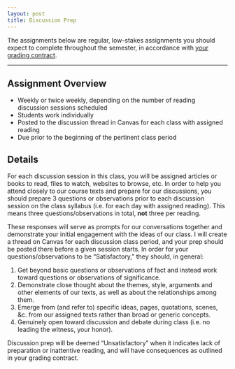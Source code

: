 ```yaml
---
layout: post
title: Discussion Prep
---
```


The assignments below are regular, low-stakes assignments you should expect to complete throughout the semester, in accordance with [your grading contract](syllabus/assessment). 

---

## Assignment Overview

+ Weekly or twice weekly, depending on the number of reading discussion sessions scheduled
+ Students work individually
+ Posted to the discussion thread in Canvas for each class with assigned reading
+ Due prior to the beginning of the pertinent class period

## Details

For each discussion session in this class, you will be assigned articles or books to read, files to watch, websites to browse, etc. In order to help you attend closely to our course texts and prepare for our discussions, you should prepare 3 questions or observations prior to each discussion session on the class syllabus (i.e. for each day with assigned reading). This means three questions/observations in total, **not** three per reading.

These responses will serve as prompts for our conversations together and demonstrate your initial engagement with the ideas of our class. I will create a thread on Canvas for each discussion class period, and your prep should be posted there before a given session starts. In order for your questions/observations to be “Satisfactory,” they should, in general:

1.  Get beyond basic questions or observations of fact and instead work toward questions or observations of significance.
2.  Demonstrate close thought about the themes, style, arguments and other elements of our texts, as well as about the relationships among them.
3.  Emerge from (and refer to) specific ideas, pages, quotations, scenes, &c. from our assigned texts rather than broad or generic concepts.
4.  Genuinely open toward discussion and debate during class (i.e. no leading the witness, your honor).

Discussion prep will be deemed “Unsatisfactory” when it indicates lack of preparation or inattentive reading, and will have consequences as outlined in your grading contract.